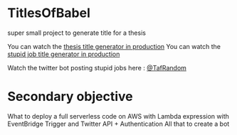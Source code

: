 # TitlesOfBabel
super small project to generate title for a thesis

You can watch the [thesis title generator in production](https://rdm.hosh.it/BabelTitle/)
You can watch the [stupid job title generator in production](https://rdm.hosh.it/StupidJobs/)

Watch the twitter bot posting stupid jobs here : [@TafRandom](https://twitter.com/TafRandom)

# Secondary objective

What to deploy  a full serverless code on AWS with Lambda expression with EventBridge Trigger and Twitter API + Authentication
All that to create a bot

